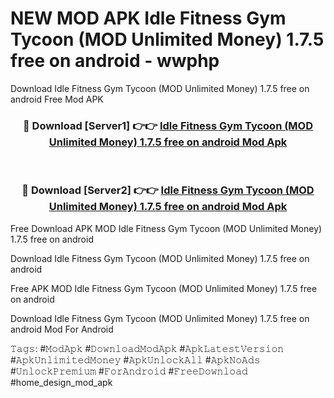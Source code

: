 # NEW MOD APK Idle Fitness Gym Tycoon (MOD Unlimited Money) 1.7.5 free on android - wwphp
Download Idle Fitness Gym Tycoon (MOD Unlimited Money) 1.7.5 free on android Free Mod APK

<div align="center">
<h3>🔴 Download [Server1] 👉👉 <a href="https://apk-comot.site?title=Idle_Fitness_Gym_Tycoon_(MOD_Unlimited_Money)_1.7.5_free_on_android">Idle Fitness Gym Tycoon (MOD Unlimited Money) 1.7.5 free on android Mod Apk</a></h3><br>

<h3>🔴 Download [Server2] 👉👉 <a href="https://apk-comot.site?title=Idle_Fitness_Gym_Tycoon_(MOD_Unlimited_Money)_1.7.5_free_on_android">Idle Fitness Gym Tycoon (MOD Unlimited Money) 1.7.5 free on android Mod Apk</a></h3>
</div>


Free Download APK MOD Idle Fitness Gym Tycoon (MOD Unlimited Money) 1.7.5 free on android

Download Idle Fitness Gym Tycoon (MOD Unlimited Money) 1.7.5 free on android 

Free APK MOD Idle Fitness Gym Tycoon (MOD Unlimited Money) 1.7.5 free on android 

Download Idle Fitness Gym Tycoon (MOD Unlimited Money) 1.7.5 free on android Mod For Android

𝚃𝚊𝚐𝚜: #𝙼𝚘𝚍𝙰𝚙𝚔 #𝙳𝚘𝚠𝚗𝚕𝚘𝚊𝚍𝙼𝚘𝚍𝙰𝚙𝚔 #𝙰𝚙𝚔𝙻𝚊𝚝𝚎𝚜𝚝𝚅𝚎𝚛𝚜𝚒𝚘𝚗 #𝙰𝚙𝚔𝚄𝚗𝚕𝚒𝚖𝚒𝚝𝚎𝚍𝙼𝚘𝚗𝚎𝚢 #𝙰𝚙𝚔𝚄𝚗𝚕𝚘𝚌𝚔𝙰𝚕𝚕 #𝙰𝚙𝚔𝙽𝚘𝙰𝚍𝚜 #𝚄𝚗𝚕𝚘𝚌𝚔𝙿𝚛𝚎𝚖𝚒𝚞𝚖 #𝙵𝚘𝚛𝙰𝚗𝚍𝚛𝚘𝚒𝚍 #𝙵𝚛𝚎𝚎𝙳𝚘𝚠𝚗𝚕𝚘𝚊𝚍 #home_design_mod_apk